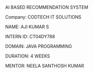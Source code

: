 AI BASED RECOMMENDATION SYSTEM

Company: CODTECH IT SOLUTIONS

NAME: AJI KUMAR S

INTERN ID: CT04DY788

DOMAIN: JAVA PROGRAMMING

DURATION: 4 WEEKS

MENTOR: NEELA SANTHOSH KUMAR
